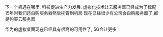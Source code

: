 下一个机遇在哪里.
科技促进生产力发展.
虚拟化技术让云服务器已经成为了标配
15年时我们还自购服务器然后托管到机房
现在已经很少有公司会自购服务器了,都是购买云服务器

华为的虚拟桌面现在已经具有很高的可用性了, 5G会让更多